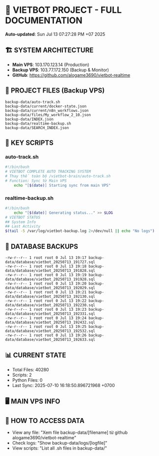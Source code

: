 # 🤖 VIETBOT PROJECT - FULL DOCUMENTATION
**Auto-updated**: Sun Jul 13 07:27:28 PM +07 2025

## 🏗️ SYSTEM ARCHITECTURE
- **Main VPS**: 103.170.123.14 (Production)
- **Backup VPS**: 103.77.172.150 (Backup & Monitor)
- **GitHub**: https://github.com/alogame3690/vietbot-realtime

## 📁 PROJECT FILES (Backup VPS)
```
backup-data/auto-track.sh
backup-data/current/docker-state.json
backup-data/current/n8n_workflows.json
backup-data/files/My_workflow_2_10.json
backup-data/INDEX.json
backup-data/realtime-backup.sh
backup-data/SEARCH_INDEX.json
```

## 🔧 KEY SCRIPTS
### auto-track.sh
```bash
#!/bin/bash
# VIETBOT COMPLETE AUTO TRACKING SYSTEM
# Thay thế toàn bộ /vietbot-brain/auto-track.sh
# Function: Sync từ Main VPS
    echo "[$(date)] Starting sync from main VPS"
```
### realtime-backup.sh
```bash
#!/bin/bash
    echo "[$(date)] Generating status..." >> $LOG
# VIETBOT STATUS
## System Info
## Last Activity
$(tail -5 /var/log/vietbot-backup.log 2>/dev/null || echo "No logs")
```

## 💾 DATABASE BACKUPS
```
-rw-r--r-- 1 root root 0 Jul 13 19:17 backup-data/database/vietbot_20250713_191727.sql
-rw-r--r-- 1 root root 0 Jul 13 19:18 backup-data/database/vietbot_20250713_191828.sql
-rw-r--r-- 1 root root 0 Jul 13 19:19 backup-data/database/vietbot_20250713_191928.sql
-rw-r--r-- 1 root root 0 Jul 13 19:20 backup-data/database/vietbot_20250713_192029.sql
-rw-r--r-- 1 root root 0 Jul 13 19:21 backup-data/database/vietbot_20250713_192130.sql
-rw-r--r-- 1 root root 0 Jul 13 19:22 backup-data/database/vietbot_20250713_192230.sql
-rw-r--r-- 1 root root 0 Jul 13 19:23 backup-data/database/vietbot_20250713_192331.sql
-rw-r--r-- 1 root root 0 Jul 13 19:24 backup-data/database/vietbot_20250713_192432.sql
-rw-r--r-- 1 root root 0 Jul 13 19:25 backup-data/database/vietbot_20250713_192532.sql
-rw-r--r-- 1 root root 0 Jul 13 19:26 backup-data/database/vietbot_20250713_192633.sql
```

## 📊 CURRENT STATE
- Total Files: 40280
- Scripts: 2
- Python Files: 0
- Last Sync: 2025-07-10 16:18:50.896721968 +0700

## 🖥️ MAIN VPS INFO


## 🚨 HOW TO ACCESS DATA
- View any file: "Xem file backup-data/[filename] từ github alogame3690/vietbot-realtime"
- Check logs: "Show backup-data/logs/[logfile]"
- View scripts: "List all .sh files in backup-data/"
